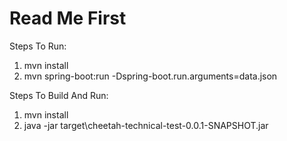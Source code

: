 # Read Me First

Steps To Run:
1. mvn install
2. mvn spring-boot:run -Dspring-boot.run.arguments=data.json

Steps To Build And Run:
1. mvn install
2. java -jar target\cheetah-technical-test-0.0.1-SNAPSHOT.jar <file path>